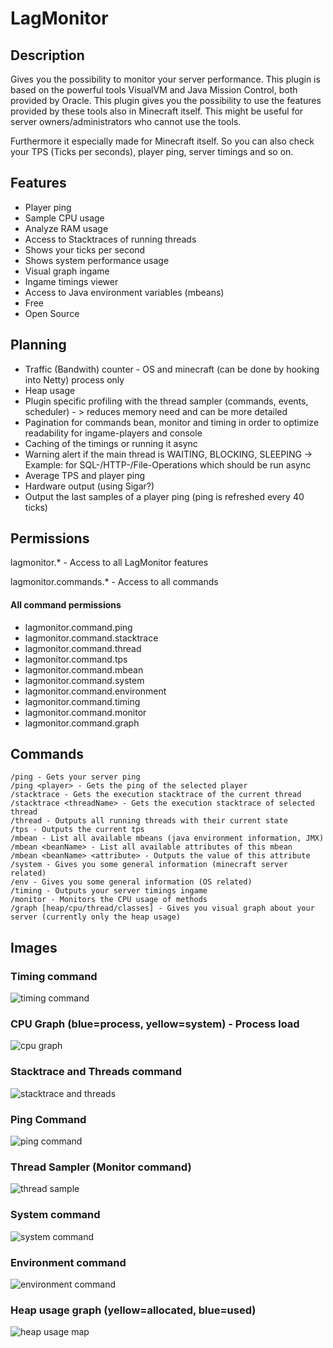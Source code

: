 # LagMonitor

## Description

Gives you the possibility to monitor your server performance. This plugin is based on the powerful tools VisualVM and
Java Mission Control, both provided by Oracle. This plugin gives you the possibility to use the features provided by
these tools also in Minecraft itself. This might be useful for server owners/administrators who cannot use the tools.

Furthermore it especially made for Minecraft itself. So you can also check your TPS (Ticks per seconds), player ping,
server timings and so on.

## Features

* Player ping
* Sample CPU usage
* Analyze RAM usage
* Access to Stacktraces of running threads
* Shows your ticks per second
* Shows system performance usage
* Visual graph ingame
* Ingame timings viewer
* Access to Java environment variables (mbeans)
* Free
* Open Source

## Planning

* Traffic (Bandwith) counter - OS and minecraft (can be done by hooking into Netty) process only
* Heap usage
* Plugin specific profiling with the thread sampler (commands, events, scheduler) - > reduces memory need and can be
more detailed
* Pagination for commands bean, monitor and timing in order to optimize readability for ingame-players and console
* Caching of the timings or running it async
* Warning alert if the main thread is WAITING, BLOCKING, SLEEPING -> Example: for SQL-/HTTP-/File-Operations
which should be run async
* Average TPS and player ping
* Hardware output (using Sigar?)
* Output the last samples of a player ping (ping is refreshed every 40 ticks)

## Permissions

lagmonitor.* - Access to all LagMonitor features

lagmonitor.commands.* - Access to all commands

#### All command permissions
* lagmonitor.command.ping
* lagmonitor.command.stacktrace
* lagmonitor.command.thread
* lagmonitor.command.tps
* lagmonitor.command.mbean
* lagmonitor.command.system
* lagmonitor.command.environment
* lagmonitor.command.timing
* lagmonitor.command.monitor
* lagmonitor.command.graph

## Commands

```
/ping - Gets your server ping
/ping <player> - Gets the ping of the selected player
/stacktrace - Gets the execution stacktrace of the current thread
/stacktrace <threadName> - Gets the execution stacktrace of selected thread
/thread - Outputs all running threads with their current state
/tps - Outputs the current tps
/mbean - List all available mbeans (java environment information, JMX)
/mbean <beanName> - List all available attributes of this mbean
/mbean <beanName> <attribute> - Outputs the value of this attribute
/system - Gives you some general information (minecraft server related)
/env - Gives you some general information (OS related)
/timing - Outputs your server timings ingame
/monitor - Monitors the CPU usage of methods
/graph [heap/cpu/thread/classes] - Gives you visual graph about your server (currently only the heap usage)
```

## Images

### Timing command
![timing command](https://i.imgur.com/wAxnIxt.png)

### CPU Graph (blue=process, yellow=system) - Process load
![cpu graph](https://i.imgur.com/DajnZmP.png)

### Stacktrace and Threads command
![stacktrace and threads](http://i.imgur.com/XY7r9wz.png)

### Ping Command
![ping command](http://i.imgur.com/LITJKWw.png)

### Thread Sampler (Monitor command)
![thread sample](https://i.imgur.com/OXOakN6.png)

### System command
![system command](https://i.imgur.com/DYrNtGS.png)

### Environment command
![environment command](http://i.imgur.com/gQwr126.png)

### Heap usage graph (yellow=allocated, blue=used)
![heap usage map](http://i.imgur.com/Yiz9h6G.png)
